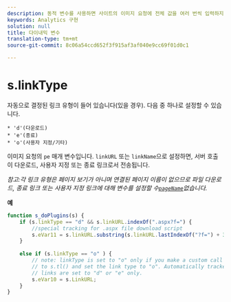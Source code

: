 ```yaml
---
description: 동적 변수를 사용하면 사이트의 이미지 요청에 전체 값을 여러 번씩 입력하지 않고도 한 변수에서 다른 변수로 값을 복사할 수 있습니다.
keywords: Analytics 구현
solution: null
title: 다이내믹 변수
translation-type: tm+mt
source-git-commit: 8c06a54ccd652f3f915af3af040e9cc69f01d0c1

---
```



# s.linkType

자동으로 결정된 링크 유형이 들어 있습니다(있을 경우). 다음 중 하나로 설정할 수 있습니다.

    * 'd'(다운로드)
    * 'e'(종료)
    * 'o'(사용자 지정/기타)

이미지 요청의 `pe` 매개 변수입니다. `linkURL` 또는 `linkName`으로 설정하면, 서버 호출이 다운로드, 사용자 지정 또는 종료 링크로서 전송됩니다.

*참고:각 링크 유형은 페이지 보기가 아니며 연결된 페이지 이름이 없으므로 파일 다운로드, 종료 링크 또는 사용자 지정 링크에 대해 변수를 설정할 수[`pageName`](https://docs.adobe.com/content/help/en/analytics/implementation/testing-and-validation/optimize-implementation/page-naming-strategies.html)없습니다.*


**예**

```js
function s_doPlugins(s) { 
    if (s.linkType == "d" && s.linkURL.indexOf(".aspx?f=") { 
        //special tracking for .aspx file download script 
        s.eVar11 = s.linkURL.substring(s.linkURL.lastIndexOf("?f=") + 3, s.linkURL.length); 
    } 
  
    else if (s.linkType == "o" ) { 
        // note: linkType is set to "o" only if you make a custom call 
        // to s.tl() and set the link type to "o". Automatically tracked 
        // links are set to "d" or "e" only. 
        s.eVar10 = s.LinkURL; 
    } 
}
```
